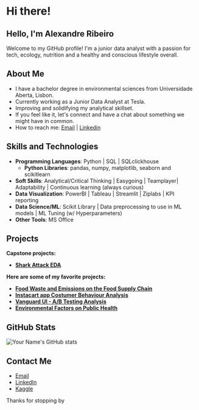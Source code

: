# Hi there!

## Hello, I'm Alexandre Ribeiro

Welcome to my GitHub profile! 
I'm a junior data analyst with a passion for tech, ecology, nutrition and a healthy and conscious lifestyle overall. 

## About Me

- I have a bachelor degree in environmental sciences from Universidade Aberta, Lisbon.
- Currently working as a Junior Data Analyst at Tesla.
- Improving and solidifying my analytical skillset.
- If you feel like it, let's connect and have a chat about something we might have in common.
- How to reach me: [Email](alexandre.ribros95@gmail.com) | [Linkedin](https://www.linkedin.com/in/alexandre-ribeiro-264445279/)

## Skills and Technologies

- **Programming Languages**: Python | SQL | SQLclickhouse
  - **Python Libraries**: pandas, numpy, matplotlib, seaborn and scikitlearn
- **Soft Skills**: Analytical/Critical Thinking | Easygoing | Teamplayer| Adaptability | Continuous learning (always curious)
- **Data Visualization**: PowerBI | Tableau | Streamlit | Ziplabs | KPI reporting
- **Data Science/ML**: Scikit Library | Data preprocessing to use in ML models | ML Tuning (w/ Hyperparameters)
- **Other Tools**: MS Office

## Projects

**Capstone projects:**

- **[Shark Attack EDA](https://github.com/h4Sh1G/SharkAttack)** 

**Here are some of my favorite projects:**

- **[Food Waste and Emissions on the Food Supply Chain](https://github.com/h4Sh1G/data-wrangling-project)** 
- **[Instacart app Costumer Behaviour Analysis](https://github.com/h4Sh1G/Project_InstacartCostumerBehaviourvior)** 
- **[Vanguard UI - A/B Testing Analysis](https://github.com/h4Sh1G/Vanguard-EDA)** 
- **[Environmental Factors on Public Health](https://github.com/AlexRibeiro95/Environmental_factors_on_Public_health)** 

  
## GitHub Stats

![Your Name's GitHub stats](https://github-readme-stats.vercel.app/api?username=AlexRibeiro95&show_icons=true&theme=radical)

## Contact Me

- [Email](alexandre.ribros95@gmail.com)
- [LinkedIn](https://www.linkedin.com/in/alexandre-ribeiro-264445279/)
- [Kaggle](https://www.kaggle.com/alexrribeiro)

Thanks for stopping by
